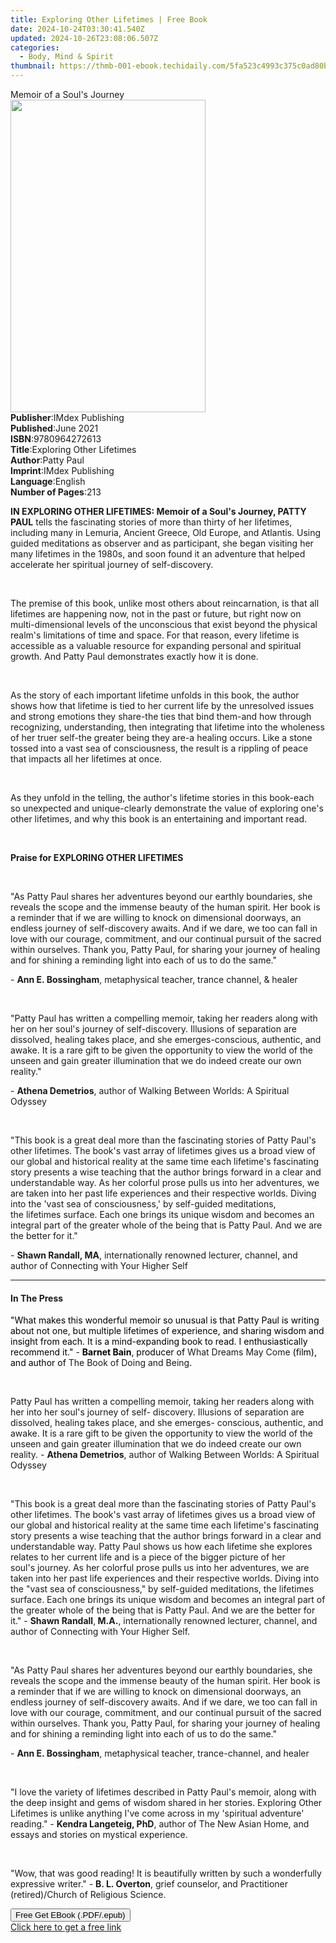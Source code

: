 ```yaml
---
title: Exploring Other Lifetimes | Free Book
date: 2024-10-24T03:30:41.540Z
updated: 2024-10-26T23:08:06.507Z
categories:
  - Body, Mind & Spirit
thumbnail: https://thmb-001-ebook.techidaily.com/5fa523c4993c375c0ad80bfb1ece43abf21722d7ea4fa7f9e8fc318bc891795b.jpg
---
```

<main id="book-container">
  <div class="flex flex-col">
    <div class="book-brief flex-1 py-6 px-4 sm:p-6 md:py-10 md:px-8">
      <!-- brief-->
      <div class="book-brief-main">Memoir of a Soul's Journey</div>
    </div>
    <div
      class="book-meta-info flex-1 grid gap-4 col-start-1 col-end-3 row-start-1 sm:mb-6 sm:grid-cols-4 lg:gap-6 lg:col-start-2 lg:row-end-6 lg:row-span-6 lg:mb-0"
    >
      <div
        class="book-meta-info-left place-content-center mt-4 p-4 text-sm leading-6 col-start-2 col-span-2 dark:text-slate-400"
      >
        <img
          class="w-full h-500 object-cover rounded-lg sm:h-255 sm:col-span-2 lg:col-span-full"
          src="https://img-001-ebook.techidaily.com/04d32a6b84402d5e477ca4be7d62c17756cd5e245d0ac9a91d8ea1146961723b.jpg"
          alt=""
          width="312"
          height="500"
        />
      </div>
      <div
        class="book-meta-info-right mt-2 col-start-1 row-start-2 col-span-3 self-center"
      >
        <!-- meta data  -->
        <div class="flex flex-col px-4 md:px-8">
          <div class="flex-1">
            <strong>Publisher</strong>:<span class="px-2"
              >IMdex Publishing</span
            >
          </div>
          <div class="flex-1">
            <strong>Published</strong>:<span class="px-2">June 2021</span>
          </div>
          <div class="flex-1">
            <strong>ISBN</strong>:<span class="px-2">9780964272613</span>
          </div>
          <div class="flex-1">
            <strong>Title</strong>:<span class="px-2"
              >Exploring Other Lifetimes</span
            >
          </div>
          <div class="flex-1">
            <strong>Author</strong>:<span class="px-2">Patty Paul</span>
          </div>
          <div class="flex-1">
            <strong>Imprint</strong>:<span class="px-2">IMdex Publishing</span>
          </div>
          <div class="flex-1">
            <strong>Language</strong>:<span class="px-2">English</span>
          </div>
          <div class="flex-1">
            <strong>Number of Pages</strong>:<span class="px-2">213</span>
          </div>
        </div>
      </div>
    </div>
    <div class="book-description flex-1 py-6 px-4 sm:p-6 md:py-10 md:px-8">
      <div class="book-description-main">
        <div accordion-content="" id="description">
          <p>
            <strong
              >IN EXPLORING OTHER LIFETIMES: Memoir of a Soul's Journey, PATTY
              PAUL</strong
            >
            tells the fascinating stories of more than thirty of her lifetimes,
            including many in Lemuria, Ancient Greece, Old Europe, and Atlantis.
            Using guided meditations as observer and as participant, she began
            visiting her many lifetimes in the 1980s, and soon found it an
            adventure that helped accelerate her spiritual journey of
            self-discovery.
          </p>
          <p><br /></p>
          <p>
            The premise of this book, unlike most others about reincarnation, is
            that all lifetimes are happening now, not in the past or future, but
            right now on multi-dimensional levels of the unconscious that exist
            beyond the physical realm's limitations of time and space. For that
            reason, every lifetime is accessible as a valuable resource for
            expanding personal and spiritual growth. And Patty Paul demonstrates
            exactly how it is done.
          </p>
          <p><br /></p>
          <p>
            As the story of each important lifetime unfolds in this book, the
            author shows how that lifetime is tied to her current life by the
            unresolved issues and strong emotions they share-the ties that bind
            them-and how through recognizing, understanding, then integrating
            that lifetime into the wholeness of her truer self-the greater being
            they are-a healing occurs. Like a stone tossed into a vast sea of
            consciousness, the result is a rippling of peace that impacts all
            her lifetimes at once.
          </p>
          <p><br /></p>
          <p>
            As they unfold in the telling, the author's lifetime stories in this
            book-each so unexpected and unique-clearly demonstrate the value of
            exploring one's other lifetimes, and why this book is an
            entertaining and important read.
          </p>
          <p><br /></p>
          <p><strong>Praise for EXPLORING OTHER LIFETIMES</strong></p>
          <p><br /></p>
          <p>
            "As Patty Paul shares her adventures beyond our earthly boundaries,
            she reveals the scope and the immense beauty of the human spirit.
            Her book is a reminder that if we are willing to knock on
            dimensional doorways, an endless journey of self-discovery awaits.
            And if we dare, we too can fall in love with our courage,
            commitment, and our continual pursuit of the sacred within
            ourselves. Thank you, Patty Paul, for sharing your journey of
            healing and for shining a reminding light into each of us to do the
            same."
          </p>
          <p>
            - <strong>Ann E. Bossingham</strong>, metaphysical teacher, trance
            channel, &amp; healer
          </p>
          <p><br /></p>
          <p>
            "Patty Paul has written a compelling memoir, taking her readers
            along with her on her soul's journey of
            self-discovery.&nbsp;Illusions of separation are dissolved, healing
            takes place, and she emerges-conscious, authentic, and awake. It is
            a rare gift to be given the opportunity to view the world of the
            unseen and gain greater illumination that we do indeed create our
            own reality."
          </p>
          <p>
            - <strong>Athena Demetrios</strong>, author of Walking Between
            Worlds: A Spiritual Odyssey
          </p>
          <p><br /></p>
          <p>
            "This book is a great deal more than the fascinating&nbsp;stories of
            Patty Paul's other lifetimes. The book's vast array of lifetimes
            gives us a broad view of our global and historical reality at the
            same time each lifetime's&nbsp;fascinating story presents&nbsp;a
            wise teaching that the author brings forward in a clear and
            understandable way. As her colorful prose pulls us&nbsp;into her
            adventures, we are taken into her past life&nbsp;experiences and
            their respective worlds. Diving into the 'vast sea of
            consciousness,' by self-guided meditations, the&nbsp;lifetimes
            surface. Each one brings&nbsp;its unique wisdom and&nbsp;becomes an
            integral part of the greater whole of the being&nbsp;that is Patty
            Paul. And we are the better for it."
          </p>
          <p>
            -&nbsp;<strong>Shawn Randall, MA</strong>, internationally renowned
            lecturer, channel, and author of Connecting with Your Higher Self
          </p>
        </div>
        <div class="accordion-fader"></div>
      </div>
    </div>
    <div class="book-excerpts flex-1 py-6 px-4 sm:p-6 md:py-10 md:px-8">
      <!-- excerpts-->
      <div class="book-excerpts-main">
        <hr />
        <h4 class="placeholder placeholder-heading">
          <span>In The Press</span>
        </h4>
        <p></p>
        <p>
          <span style="color: rgba(0, 0, 0, 1)"
            >"What makes this wonderful memoir so unusual is that Patty Paul is
            writing about not one, but multiple lifetimes of
            experience,&nbsp;and sharing wisdom and insight from each. It is a
            mind-expanding book to read. I enthusiastically recommend it." </span
          >-<span style="color: rgba(0, 0, 0, 1)"> </span
          ><strong style="color: rgba(0, 0, 0, 1)">Barnet Bain</strong
          ><span style="color: rgba(0, 0, 0, 1)">, producer of </span>What
          Dreams May Come<span style="color: rgba(0, 0, 0, 1)">
            (film), and author of </span
          >The Book of Doing and Being<span style="color: rgba(0, 0, 0, 1)"
            >.</span
          >
        </p>
        <p><br /></p>
        <p>
          Patty Paul has written a compelling memoir, taking her readers along
          with her into her soul's journey of self- discovery.&nbsp;Illusions of
          separation are dissolved, healing takes place, and she emerges-
          conscious, authentic, and awake. It is a rare gift to be given the
          opportunity to view the world of the unseen and gain greater
          illumination that we do indeed create our own reality. -
          <strong>Athena Demetrios</strong>, author of Walking Between Worlds: A
          Spiritual Odyssey
        </p>
        <p><br /></p>
        <p>
          "This book is a great deal more than the fascinating&nbsp;stories of
          Patty Paul's other lifetimes. The book's vast array of lifetimes gives
          us a broad view of our global and historical reality at the same time
          each lifetime's&nbsp;fascinating story presents&nbsp;a wise teaching
          that the author brings forward in a clear and understandable way.
          Patty Paul shows us how each lifetime she explores relates to her
          current life and is a piece of the bigger picture of her
          soul's&nbsp;journey.&nbsp;As her colorful prose pulls us&nbsp;into her
          adventures, we are taken into her past life&nbsp;experiences and their
          respective worlds. Diving into the "vast sea of consciousness," by
          self-guided meditations, the&nbsp;lifetimes surface. Each one
          brings&nbsp;its unique wisdom and&nbsp;becomes an integral part of the
          greater whole of the being&nbsp;that is Patty Paul. And we are the
          better for it." - <strong>Shawn Randall</strong>,<strong> M.A.</strong
          >, internationally renowned lecturer, channel, and author of
          Connecting with Your Higher Self.
        </p>
        <p><br /></p>
        <p>
          <span style="background-color: inherit"
            >"As Patty Paul shares her adventures beyond our earthly boundaries,
            she reveals the scope and the immense beauty of the human spirit.
            Her book is a reminder that if we are willing to knock on
            dimensional doorways, an endless journey of self-discovery
            awaits.&nbsp;And if we dare, we too can fall in love with our
            courage, commitment, and our continual pursuit of the sacred within
            ourselves. Thank you, Patty Paul, for sharing your journey of
            healing and for shining a reminding light into each of us to do the
            same."</span
          >
        </p>
        <p>
          -<span style="background-color: inherit">&nbsp;</span
          ><strong style="background-color: inherit">Ann E. Bossingham</strong
          ><span style="background-color: inherit"
            >, metaphysical&nbsp;teacher,
            trance-channel,&nbsp;and&nbsp;healer</span
          >&nbsp;
        </p>
        <p><br /></p>
        <p>
          "I love the variety of lifetimes described in Patty Paul's memoir,
          along with the deep insight and gems of wisdom shared in her stories.
          Exploring Other Lifetimes is unlike anything I've come across in my
          'spiritual adventure' reading." -
          <strong>Kendra Langeteig, PhD</strong>, author of The New Asian Home,
          and essays and stories on mystical experience.&nbsp;
        </p>
        <p><br /></p>
        <p>
          "Wow, that was good reading! It is beautifully written by such a
          wonderfully expressive writer." - <strong>B. L. Overton</strong>,
          grief counselor, and Practitioner (retired)/Church of Religious
          Science.
        </p>
        <p></p>
      </div>
    </div>
    <div
      class="book-about-author flex-1 py-6 px-4 sm:p-6 md:py-10 md:px-8"
    ></div>
    <div class="book-free-get flex-1 py-6 px-4 sm:p-6 md:py-10 md:px-8">
      <button
        id="btn-free-get"
        class="bg-blue-500 hover:bg-blue-700 text-white font-bold py-2 px-4 rounded"
      >
        Free Get EBook (.PDF/.epub)
      </button>
      <div id="countdown-display" class="px-2 text-lg mt-2"></div>
      <a
        id="free-link"
        class="hidden bg-blue-500 hover:bg-blue-700 text-white font-bold py-2 px-4 rounded"
        href="https://www.ebooks.com/en-us/book/210245601/exploring-other-lifetimes/patty-paul/"
        target="_blank"
        >Click here to get a free link</a
      >
    </div>
    <script>
      let countdownTime = 0;
      let countdownInterval = null;
      document
        .getElementById('btn-free-get')
        .addEventListener('click', startCountdown);
      function startCountdown() {
        countdownTime = new Date().getTime() + 60000 * 3;
        countdownInterval = setInterval(updateCountdown, 1000);
        document.getElementById('btn-free-get').disabled = true;
        document
          .getElementById('btn-free-get')
          .classList.add('bg-gray-500', 'cursor-not-allowed');
      }
      function updateCountdown() {
        let currentTime = new Date().getTime();
        let timeLeft = countdownTime - currentTime;
        let secondsLeft = Math.floor(timeLeft / 1000);
        document.getElementById('countdown-display').innerHTML =
          `Remaining time: ${secondsLeft} seconds.`;
        if (secondsLeft <= 0) {
          clearInterval(countdownInterval);
          document.getElementById('btn-free-get').classList.add('hidden');
          document.getElementById('free-link').classList.remove('hidden');
          document.getElementById('countdown-display').innerHTML = '';
        }
      }
    </script>
  </div>
</main>

<ins class="adsbygoogle"
      style="display:block"
      data-ad-client="ca-pub-7571918770474297"
      data-ad-slot="8358498916"
      data-ad-format="auto"
      data-full-width-responsive="true"></ins>
    